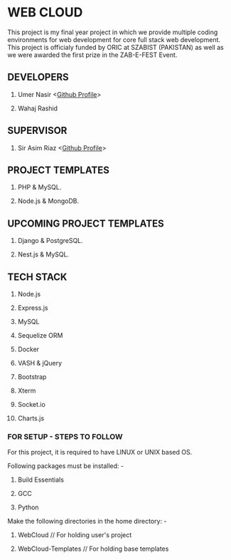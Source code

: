 # WEB CLOUD

This project is my final year project in which we provide multiple coding environments
for web development for core full stack web development. This project is officialy funded by ORIC at SZABIST (PAKISTAN) as well as we were awarded the first prize in the ZAB-E-FEST Event.

## DEVELOPERS

1. Umer Nasir <<a href="https://github.com/UmerNasir-2000">Github Profile</a>>

2. Wahaj Rashid

## SUPERVISOR

1. Sir Asim Riaz <<a href="https://github.com/asmryz">Github Profile</a>>

## PROJECT TEMPLATES

1. PHP & MySQL.

2. Node.js & MongoDB.

## UPCOMING PROJECT TEMPLATES

1. Django & PostgreSQL.

2. Nest.js & MySQL.

## TECH STACK

1. Node.js

2. Express.js

3. MySQL

4. Sequelize ORM

5. Docker

6. VASH & jQuery

7. Bootstrap

8. Xterm

9. Socket.io

10. Charts.js

### FOR SETUP - STEPS TO FOLLOW

For this project, it is required to have LINUX or UNIX based OS.

Following packages must be installed: -

1. Build Essentials

2. GCC

3. Python

Make the following directories in the home directory: -

1. WebCloud // For holding user's project

2. WebCloud-Templates // For holding base templates
